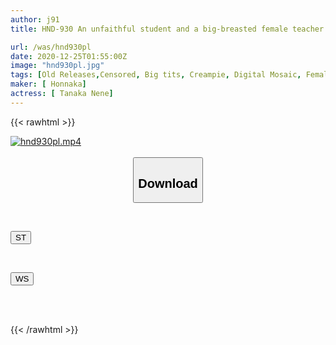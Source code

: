 ```yaml
---
author: j91
title: HND-930 An unfaithful student and a big-breasted female teacher are alone at a love hotel after school... They were supposed to have sex just once, by putting on the one condom they had and begging her to do so, but the teacher's sexual desire was so strong that they repeatedly fucked each other... I ended up ejaculating again. Nene Tanaka

url: /was/hnd930pl
date: 2020-12-25T01:55:00Z
image: "hnd930pl.jpg"
tags: [Old Releases,Censored, Big tits, Creampie, Digital Mosaic, Female teacher, Solowork, Titty fuck]
maker: [ Honnaka]
actress: [ Tanaka Nene]
---
```



{{< rawhtml >}}

<div class="video" data-videoid="08kp1Gy0GAcbl7X">
    <a href="javascript:;">
        <img src="/was/hnd930pl/hnd930pl.jpg" width="WIDTH" height="HEIGHT" alt="hnd930pl.mp4" loading="lazy">
    </a>
</div>

<script type="text/javascript" src="https://j91.asia/asset/on-demand-st.js"></script>

<br>
  <link rel="stylesheet" href="https://j91.asia/asset/bs5.css">
  
  <center>
  <button class="btn btn-primary" type="button" data-bs-toggle="collapse" data-bs-target=".multi-collapse" aria-expanded="false" aria-controls="multiCollapseExample1 multiCollapseExample2"><h2>Download</h2></button></center>
</p>
<div class="row">
  <div class="col">
    <div class="collapse multi-collapse" id="multiCollapseExample1">
      <div class="card card-body">
	      	      <br>
<div class="buttons">  
<p><a href="https://streamtape.to/v/08kp1Gy0GAcbl7X" target="_blank"><button class="btn-hover color-3"><i class="fa fa-download"></i> ST</button></a></p></div>
    </div>
  </div>
</div>
  <div class="col">
    <div class="collapse multi-collapse" id="multiCollapseExample2">
      <div class="card card-body">
	      <br>
<div class="buttons">
<p><a href="https://wolfstream.tv/ojbeo7euaw5v" target="_blank"><button class="btn-hover color-8"><i class="fa fa-download"></i> WS</button></a></p></div>
<br><br>
      </div>
    </div>
  </div>
</div>

{{< /rawhtml >}}